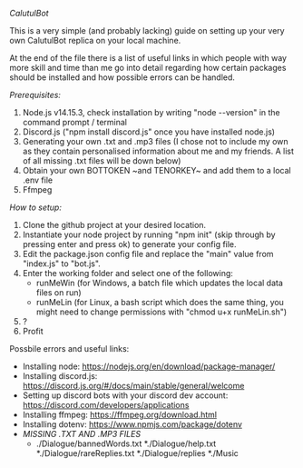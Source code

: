 *CalutulBot*

This is a very simple (and probably lacking) guide on setting up your very own CalutulBot replica on your local machine.

At the end of the file there is a list of useful links in which people with way more skill and time than me go into detail regarding how certain packages should be installed and how possible errors can be handled.


*Prerequisites:*
1. Node.js v14.15.3, check installation by writing "node --version" in the command prompt / terminal
2. Discord.js ("npm install discord.js" once you have installed node.js)
3. Generating your own .txt and .mp3 files (I chose not to include my own as they contain personalised information about me and my friends. A list of all missing .txt files will be down below)
4. Obtain your own BOTTOKEN ~and TENORKEY~ and add them to a local .env file
5. Ffmpeg

*How to setup:*
1. Clone the github project at your desired location.
2. Instantiate your node project by running "npm init" (skip through by pressing enter and press ok) to generate your config file.
3. Edit the package.json config file and replace the "main" value from "index.js" to "bot.js".
4. Enter the working folder and select one of the following:
	- runMeWin (for Windows, a batch file which updates the local data files on run)
	- runMeLin (for Linux, a bash script which does the same thing, you might need to change permissions with "chmod u+x runMeLin.sh")
5. ?
6. Profit


Possbile errors and useful links:
* Installing node: https://nodejs.org/en/download/package-manager/
* Installing discord.js: https://discord.js.org/#/docs/main/stable/general/welcome
* Setting up discord bots with your discord dev account: https://discord.com/developers/applications
* Installing ffmpeg: https://ffmpeg.org/download.html
* Installing dotenv: https://www.npmjs.com/package/dotenv
* *MISSING .TXT AND .MP3 FILES*
    * ./Dialogue/bannedWords.txt
    *./Dialogue/help.txt
    *./Dialogue/rareReplies.txt
    *./Dialogue/replies
    *./Music